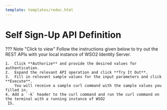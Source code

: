 ```yaml
---
template: templates/redoc.html
---
```


# Self Sign-Up API Definition

??? Note "Click to view"
    Follow the instructions given below to try out the REST APIs with your local instance of WSO2 Identity Server.

    1.  Click **Authorize** and provide the desired values for authentication. 
    2.  Expand the relevant API operation and click **Try It Out**.  
    3.  Fill in relevant sample values for the input parameters and click **Execute**. 
        You will receive a sample curl command with the sample values you filled in. 
    4. Add a `-k` header to the curl command and run the curl command on the terminal with a running instance of WSO2
     IS. 

<redoc spec-url={{base_path}}/apis/restapis/self-sign-up.yaml></redoc>
<script src="https://cdn.jsdelivr.net/npm/redoc@next/bundles/redoc.standalone.js"> </script>